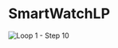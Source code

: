 # SmartWatchLP
![Loop 1 - Step 10](https://user-images.githubusercontent.com/53364721/63462912-a4131b00-c464-11e9-84f3-129ea63cb37d.png)
